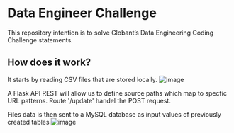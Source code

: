 # Data Engineer Challenge

This repository intention is to solve Globant’s Data Engineering Coding Challenge statements.

## How does it work?

It starts by reading CSV files that are stored locally.
![image](https://github.com/juancarlosp94/data-engineer-challenge/assets/70818906/4663ec52-639c-4b4c-afa2-b3fd7ecd3d8f)

A Flask API REST will allow us to define source paths which map to specfic URL patterns. Route '/update' handel the POST request. 

Files data is then sent to a MySQL database as input values of previously created tables
![image](https://github.com/juancarlosp94/data-engineer-challenge/assets/70818906/a4ebdfaf-f21d-4f0a-b11e-2a577f6be31a)


